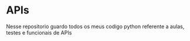 # APIs 
 Nesse repositorio guardo todos os meus codigo python referente a aulas, testes e funcionais de APIs

